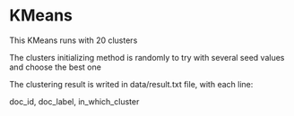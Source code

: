 # KMeans


This KMeans runs with 20 clusters

The clusters initializing method is randomly to try with several seed values and choose the best one


The clustering result is writed in data/result.txt file, with each line:


doc_id, doc_label, in_which_cluster
